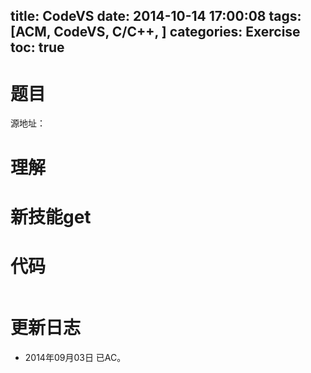 title: CodeVS 
date: 2014-10-14 17:00:08
tags: [ACM, CodeVS, C/C++, ]
categories: Exercise
toc: true
---
# 题目	
源地址：

# 理解


<!-- more -->

# 新技能get

# 代码
```
```

# 更新日志
- 2014年09月03日 已AC。